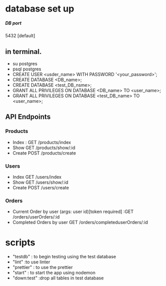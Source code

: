 # database set up

##### DB port 
5432 [default]
## in terminal.

-   su postgres
-   psql postgres
-   CREATE USER <usder_name> WITH PASSWORD '<your_password>';
-   CREATE DATABASE <DB_name>;
-   CREATE DATABASE <test_DB_nsme>;
-   GRANT ALL PRIVILEGES ON DATABASE <DB_name> TO <user_name>;
-   GRANT ALL PRIVILEGES ON DATABASE <test_DB_name> TO <user_name>;

## API Endpoints

### Products

-   Index : GET /products/index
-   Show GET /products/show/:id
-   Create POST /products/create

### Users

-   Index GET /users/index
-   Show GET /users/show/:id
-   Create POST /users/create

### Orders

-   Current Order by user (args: user id)[token required] :GET /orders/userOrders/:id
-   Completed Orders by user GET /orders/completeduserOrders/:id

# scripts

-   "testdb" : to begin testing using the test database
-   "lint" :to use linter
-   "prettier" : to use the prettier
-   "start" : to start the app using nodemon
-   "down:test" :drop all tables in test database

